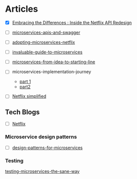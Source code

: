 

# Articles

 - [X]  [Embracing the Differences : Inside the Netflix API Redesign](https://medium.com/netflix-techblog/embracing-the-differences-inside-the-netflix-api-redesign-15fd8b3dc49d)
 - [ ] [microservices-apis-and-swagger](https://swagger.io/blog/api-strategy/microservices-apis-and-swagger/)
 - [ ] [adopting-microservices-netflix](https://dzone.com/articles/adopting-microservices-netflix)
 - [ ]  [invaluable-guide-to-microservices](https://medium.com/hackernoon/microservices-are-hard-an-invaluable-guide-to-microservices-2d06bd7bcf5d)
 - [ ] [microservices-from-idea-to-starting-line](https://medium.com/free-code-camp/microservices-from-idea-to-starting-line-ae5317a6ff02)
 - [ ] microservices-implementation-journey
	 - [part 1](https://koukia.ca/a-microservices-implementation-journey-part-1-9f6471fe917)
	 - [part2](https://koukia.ca/a-microservices-implementation-journey-part-2-10c422a4d402)
 - [ ] [Netflix simplified](https://medium.com/refraction-tech-everything/how-netflix-works-the-hugely-simplified-complex-stuff-that-happens-every-time-you-hit-play-3a40c9be254b)	 
	 

## Tech Blogs
 - [ ] [Netflix](https://medium.com/netflix-techblog)

###  Microservice design patterns

 - [ ] [design-patterns-for-microservices](https://dzone.com/articles/design-patterns-for-microservices)


### Testing
[testing-microservices-the-sane-way](https://medium.com/@copyconstruct/testing-microservices-the-sane-way-9bb31d158c16)
